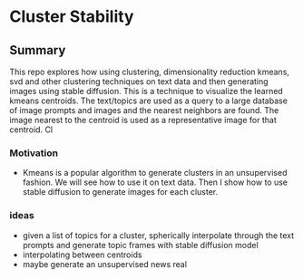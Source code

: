 # Cluster Stability

## Summary
This repo explores how using clustering, dimensionality reduction kmeans, svd and other clustering techniques on text data and then generating images using stable diffusion. This is a technique to visualize the learned kmeans centroids. The text/topics are used as a query to a large database of image prompts and images and the nearest neighbors are found. The image nearest to the centroid is used as a representative image for that centroid. Cl


### Motivation
- Kmeans is a popular algorithm to generate clusters in an unsupervised fashion. We will see how to use it on text data. Then I show how to use stable diffusion to generate images for each cluster.

### ideas
- given a list of topics for a cluster, spherically interpolate through the text prompts and generate topic frames with stable diffusion model
- interpolating between centroids
- maybe generate an unsupervised news real
